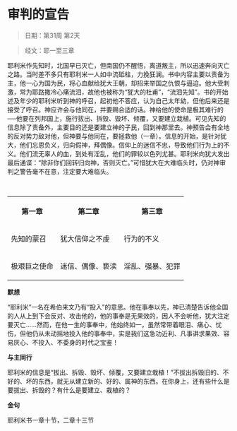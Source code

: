 # 审判的宣告 

> 日期：第31周 第2天

> 经文：耶一至三章

耶利米作先知时，北国早已灭亡，但南国仍不醒悟，离道叛主，所以迅速奔向灭亡之路。当时差不多只有耶利米一人如中流砥柱，力挽狂澜。书中内容主要以责备为主，他一心为国为民，将心血献给犹大王朝，却招来举国之仇恨与逼迫。他大受刺激，常为耶路撒冷心痛流泪，故他也被称为“犹大的杜甫”，“流泪先知”。书的开始述及年少的耶利米听到神的呼召，起初他不答应，认为自己太年幼，但他后来还是接受了呼召。神应许会与他同在，并要赐合适的话。神给他的使命是极其难行的──他要在列邦国上，施行拔出、拆毁、毁坏、倾覆，又要建立栽植。可见先知的信息除了责备外，主要目的还是要建立神的子民，回到神那里去。神预告会有全地的反对势力敌对他，但神要与他同在，要拯救他（一章）。信息的开始，是针对犹大，他们忘恩负义，归向假神，拜偶像。信仰上的迷信不忠，导致他们行为上的不义。他们流无辜人的血，到处有淫乱，他们的罪较以色列尤甚。耶利米向犹大发出最后通谍：“除非你们回转归向神，否则灭亡。”可惜犹大在大难临头时，仍对神审判之警告毫不在意，注定要大难临头。

<br>

<table>
 <tbody>
  <tr>
   <th><p>第一章</p></th>
   <th><p>第二章</p></th>
   <th><p>第三章</p></th>
  </tr>
  <tr>
   <td><p>先知的蒙召</p></td>
   <td><p>犹大信仰之不虔</p></td>
   <td><p>行为的不义</p></td>
  </tr>
  <tr>
   <td><p>极艰巨之使命</p></td>
   <td><p>迷信、偶像、亵渎</p></td>
   <td><p>淫乱、强暴、犯罪</p></td>
  </tr>
 </tbody>
</table>

**默想**

“耶利米”一名在希伯来文乃有“投入”的意思。他在事奉以先，神已清楚告诉他全国的人从上到下会反对、攻击他的，他的事奉是无果效的，因人不会听他，犹大注定要灭亡……然而，在他一生的事奉中，他始终如一，虽然常带着眼泪、痛心、忧伤，但他仍从未动摇地投入他的事奉中，实是我们这急功近利、凡事讲求果效、容易灰心、不投入、不委身的时代之宝鉴！

**与主同行**

耶利米的信息是“拔出、拆毁、毁坏、倾覆，又要建立栽植！”不拔出拆毁旧的、不好的、坏的东西，就无从建立新的、好的、属神的东西。在你身上，还有些什么是要拔出、拆毁的？有什么是要建立、栽植的？

**金句**

耶利米书一章十节，二章十三节



